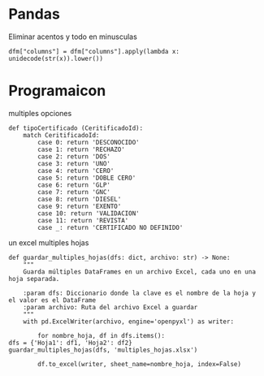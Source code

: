 # Pandas
Eliminar acentos y todo en minusculas 
```
dfm["columns"] = dfm["columns"].apply(lambda x: unidecode(str(x)).lower())
```


# Programaicon 
multiples opciones 
```
def tipoCertificado (CeritificadoId):
    match CeritificadoId: 
        case 0:	return 'DESCONOCIDO'
        case 1:	return 'RECHAZO'
        case 2:	return 'DOS'
        case 3:	return 'UNO'
        case 4:	return 'CERO'
        case 5:	return 'DOBLE CERO'
        case 6:	return 'GLP'
        case 7:	return 'GNC'
        case 8:	return 'DIESEL'
        case 9:	return 'EXENTO'
        case 10: return 'VALIDACION'
        case 11: return 'REVISTA'
        case _: return 'CERTIFICADO NO DEFINIDO'
```
un excel multiples hojas

```
def guardar_multiples_hojas(dfs: dict, archivo: str) -> None:
    """
    Guarda múltiples DataFrames en un archivo Excel, cada uno en una hoja separada.

    :param dfs: Diccionario donde la clave es el nombre de la hoja y el valor es el DataFrame
    :param archivo: Ruta del archivo Excel a guardar
    """
    with pd.ExcelWriter(archivo, engine='openpyxl') as writer:

        for nombre_hoja, df in dfs.items():
dfs = {'Hoja1': df1, 'Hoja2': df2}
guardar_multiples_hojas(dfs, 'multiples_hojas.xlsx')
```
            df.to_excel(writer, sheet_name=nombre_hoja, index=False)
